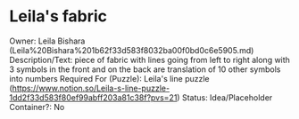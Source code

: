 # Leila's fabric

Owner: Leila Bishara (Leila%20Bishara%201b62f33d583f8032ba00f0bd0c6e5905.md)
Description/Text: piece of fabric with lines going from left to right along with 3 symbols in the front and on the back are translation of 10 other symbols into numbers
Required For (Puzzle): Leila's line puzzle (https://www.notion.so/Leila-s-line-puzzle-1dd2f33d583f80ef99abff203a81c38f?pvs=21)
Status: Idea/Placeholder
Container?: No